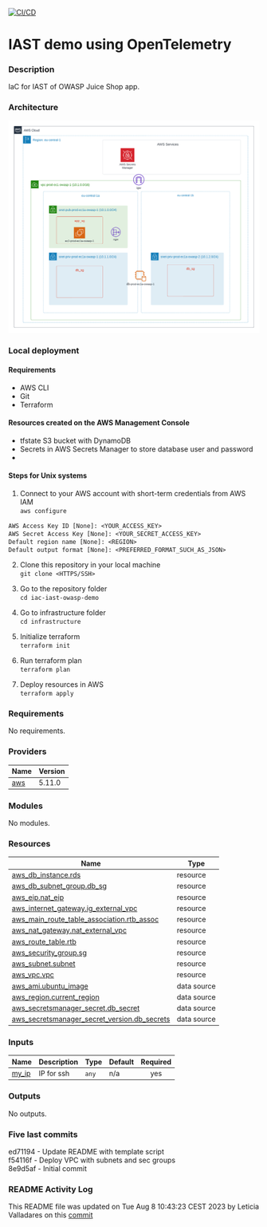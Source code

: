 [![CI/CD](https://github.com/leticiavalladares/iac-iast-owasp-demo/actions/workflows//badge.svg)](https://github.com/leticiavalladares/iac-iast-owasp-demo/actions/workflows/) 
# IAST demo using OpenTelemetry

### Description 
IaC for IAST of OWASP Juice Shop app. 
### Architecture 
![Architecture](./diagrams/main.png) 
### Local deployment 
#### Requirements 
- AWS CLI 
- Git 
- Terraform 
#### Resources created on the AWS Management Console 
- tfstate S3 bucket with DynamoDB  
- Secrets in AWS Secrets Manager to store database user and password 
-  
#### Steps for Unix systems 
 1. Connect to your AWS account with short-term credentials from AWS IAM<br>
 `aws configure` 
 
```
AWS Access Key ID [None]: <YOUR_ACCESS_KEY>
AWS Secret Access Key [None]: <YOUR_SECRET_ACCESS_KEY>
Default region name [None]: <REGION>
Default output format [None]: <PREFERRED_FORMAT_SUCH_AS_JSON>
``` 
 
 2. Clone this repository in your local machine <br>
 `git clone <HTTPS/SSH>` 
 
 3. Go to the repository folder <br>
 `cd iac-iast-owasp-demo` 
 
 4. Go to infrastructure folder <br>
 `cd infrastructure` 
 
 5. Initialize terraform <br>
 `terraform init` 
 
 6. Run terraform plan <br>
 `terraform plan` 
 
 7. Deploy resources in AWS <br>
 `terraform apply` 

<!-- BEGIN_TF_DOCS -->
### Requirements

No requirements.

### Providers

| Name | Version |
|------|---------|
| <a name="provider_aws"></a> [aws](#provider\_aws) | 5.11.0 |

### Modules

No modules.

### Resources

| Name | Type |
|------|------|
| [aws_db_instance.rds](https://registry.terraform.io/providers/hashicorp/aws/latest/docs/resources/db_instance) | resource |
| [aws_db_subnet_group.db_sg](https://registry.terraform.io/providers/hashicorp/aws/latest/docs/resources/db_subnet_group) | resource |
| [aws_eip.nat_eip](https://registry.terraform.io/providers/hashicorp/aws/latest/docs/resources/eip) | resource |
| [aws_internet_gateway.ig_external_vpc](https://registry.terraform.io/providers/hashicorp/aws/latest/docs/resources/internet_gateway) | resource |
| [aws_main_route_table_association.rtb_assoc](https://registry.terraform.io/providers/hashicorp/aws/latest/docs/resources/main_route_table_association) | resource |
| [aws_nat_gateway.nat_external_vpc](https://registry.terraform.io/providers/hashicorp/aws/latest/docs/resources/nat_gateway) | resource |
| [aws_route_table.rtb](https://registry.terraform.io/providers/hashicorp/aws/latest/docs/resources/route_table) | resource |
| [aws_security_group.sg](https://registry.terraform.io/providers/hashicorp/aws/latest/docs/resources/security_group) | resource |
| [aws_subnet.subnet](https://registry.terraform.io/providers/hashicorp/aws/latest/docs/resources/subnet) | resource |
| [aws_vpc.vpc](https://registry.terraform.io/providers/hashicorp/aws/latest/docs/resources/vpc) | resource |
| [aws_ami.ubuntu_image](https://registry.terraform.io/providers/hashicorp/aws/latest/docs/data-sources/ami) | data source |
| [aws_region.current_region](https://registry.terraform.io/providers/hashicorp/aws/latest/docs/data-sources/region) | data source |
| [aws_secretsmanager_secret.db_secret](https://registry.terraform.io/providers/hashicorp/aws/latest/docs/data-sources/secretsmanager_secret) | data source |
| [aws_secretsmanager_secret_version.db_secrets](https://registry.terraform.io/providers/hashicorp/aws/latest/docs/data-sources/secretsmanager_secret_version) | data source |

### Inputs

| Name | Description | Type | Default | Required |
|------|-------------|------|---------|:--------:|
| <a name="input_my_ip"></a> [my\_ip](#input\_my\_ip) | IP for ssh | `any` | n/a | yes |

### Outputs

No outputs.
<!-- END_TF_DOCS -->
### Five last commits
ed71194 - Update README with template script<br>
f54116f - Deploy VPC with subnets and sec groups<br>
8e9d5af - Initial commit<br>

### README Activity Log
This README file was updated on Tue Aug  8 10:43:23 CEST 2023 by Leticia Valladares on this [commit](https://github.com/leticiavalladares/iac-iast-owasp-demo/commit/ed7119407f89997e6e129fd180d53a13f7962701)

